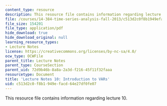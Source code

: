 ```yaml
---
content_type: resource
description: This resource file contains information regarding lecture 10.
file: /courses/14-384-time-series-analysis-fall-2013/c513d2c0f8b1949efacd64e27df0fe07_MIT14_384F13_lec10.pdf
file_size: 154201
file_type: application/pdf
hide_download: true
hide_download_original: null
learning_resource_types:
- Lecture Notes
license: https://creativecommons.org/licenses/by-nc-sa/4.0/
ocw_type: OCWFile
parent_title: Lecture Notes
parent_type: CourseSection
parent_uid: 72d9b46b-8a8a-2a3d-f216-45f11f32faaa
resourcetype: Document
title: 'Lecture Notes 10: Introduction to VARs'
uid: c513d2c0-f8b1-949e-facd-64e27df0fe07
---
```

This resource file contains information regarding lecture 10.